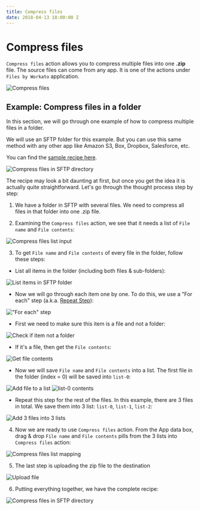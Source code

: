 ```yaml
---
title: Compress files
date: 2018-04-13 18:00:00 Z
---
```


# Compress files

`Compress files` action allows you to compress multiple files into one **.zip** file. The source files can come from any app. It is one of the actions under `Files by Workato` application.

![Compress files](/assets/images/features/files-and-attachments/compress-files-action.png)

## Example: Compress files in a folder
In this section, we will go through one example of how to compress multiple files in a folder.

We will use an SFTP folder for this example. But you can use this same method with any other app like Amazon S3, Box, Dropbox, Salesforce, etc.

You can find the [sample recipe here](https://www.workato.com/recipes/680470-compress-files-in-a-directory-on-sftp#recipe).

![Compress files in SFTP directory](/assets/images/features/files-and-attachments/compress-files-static-list-recipe.png)

The recipe may look a bit daunting at first, but once you get the idea it is actually quite straightforward. Let's go through the thought process step by step:
1) We have a folder in SFTP with several files. We need to compress all files in that folder into one .zip file.

2) Examining the `Compress files` action, we see that it needs a list of `File name` and `File contents`:

![Compress files list input](/assets/images/features/files-and-attachments/compress-files-static-list-input.png)

3) To get `File name` and `File contents` of every file in the folder, follow these steps:

- List all items in the folder (including both files & sub-folders):

![List items in SFTP folder](/assets/images/features/files-and-attachments/compress-files-list-directory.png)

- Now we will go through each item one by one. To do this, we use a "For each" step (a.k.a. [Repeat Step](http://docs.workato.com/recipes/steps.html#repeat-step)):

!["For each" step](/assets/images/features/files-and-attachments/compress-files-for-each.png)

- First we need to make sure this item is a file and not a folder:

![Check if item not a folder](/assets/images/features/files-and-attachments/compress-files-check-folder.png)

- If it's a file, then get the `File contents`:

![Get file contents](/assets/images/features/files-and-attachments/compress-files-get-file-contents.png)

- Now we will save `File name` and `File contents` into a list. The first file in the folder (index = 0) will be saved into `list-0`:

![Add file to a list](/assets/images/features/files-and-attachments/compress-files-add-list-0.png)
![list-0 contents](/assets/images/features/files-and-attachments/compress-files-list-0-contents.png)

- Repeat this step for the rest of the files. In this example, there are 3 files in total. We save them into 3 list: `list-0`, `list-1`, `list-2`:

![Add 3 files into 3 lists](/assets/images/features/files-and-attachments/compress-files-3-lists.png)

4) Now we are ready to use `Compress files` action.
From the App data box, drag & drop `File name` and `File contents` pills from the 3 lists into `Compress files` action:

![Compress files list mapping](/assets/images/features/files-and-attachments/compress-files-static-list-mapping.gif)

5) The last step is uploading the zip file to the destination

![Upload file](/assets/images/features/files-and-attachments/compress-files-upload-file.png)

6) Putting everything together, we have the complete recipe:

![Compress files in SFTP directory](/assets/images/features/files-and-attachments/compress-files-static-list-recipe.png)
